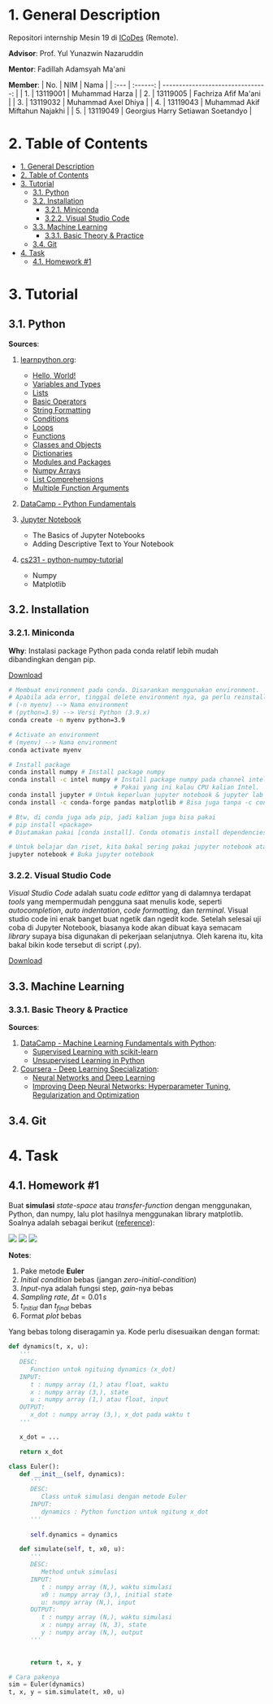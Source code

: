 # 1. General Description
Repositori internship Mesin 19 di [ICoDes](https://ik.fti.itb.ac.id/lab-icodes/) (Remote).

**Advisor**: Prof. Yul Yunazwin Nazaruddin

**Mentor**: Fadillah Adamsyah Ma'ani

**Member**:
| No.  |   NIM    |                              Nama |
| :--- | :------: | --------------------------------: |
| 1.   | 13119001 |                    Muhammad Harza |
| 2.   | 13119005 |              Fachriza Afif Ma'ani |
| 3.   | 13119032 |               Muhammad Axel Dhiya |
| 4.   | 13119043 |    Muhammad Akif Miftahun Najakhi |
| 5.   | 13119049 | Georgius Harry Setiawan Soetandyo |

# 2. Table of Contents
- [1. General Description](#1-general-description)
- [2. Table of Contents](#2-table-of-contents)
- [3. Tutorial](#3-tutorial)
  - [3.1. Python](#31-python)
  - [3.2. Installation](#32-installation)
    - [3.2.1. Miniconda](#321-miniconda)
    - [3.2.2. Visual Studio Code](#322-visual-studio-code)
  - [3.3. Machine Learning](#33-machine-learning)
    - [3.3.1. Basic Theory & Practice](#331-basic-theory--practice)
  - [3.4. Git](#34-git)
- [4. Task](#4-task)
  - [4.1. Homework #1](#41-homework-1)

# 3. Tutorial

## 3.1. Python

**Sources**:

1. [learnpython.org](https://www.learnpython.org/):
   - [Hello, World!](https://www.learnpython.org/en/Hello%2C_World%21)
   - [Variables and Types](https://www.learnpython.org/en/Variables_and_Types)
   - [Lists](https://www.learnpython.org/en/Lists)
   - [Basic Operators](https://www.learnpython.org/en/Basic_Operators)
   - [String Formatting](https://www.learnpython.org/en/String_Formatting)
   - [Conditions](https://www.learnpython.org/en/Conditions)
   - [Loops](https://www.learnpython.org/en/Loops)
   - [Functions](https://www.learnpython.org/en/Functions)
   - [Classes and Objects](https://www.learnpython.org/en/Classes_and_Objects)
   - [Dictionaries](https://www.learnpython.org/en/Dictionaries)
   - [Modules and Packages](https://www.learnpython.org/en/Modules_and_Packages)
   - [Numpy Arrays](https://www.learnpython.org/en/Numpy_Arrays)
   - [List Comprehensions](https://www.learnpython.org/en/List_Comprehensions)
   - [Multiple Function Arguments](https://www.learnpython.org/en/Multiple_Function_Arguments)

2. [DataCamp - Python Fundamentals](https://www.datacamp.com/tracks/python-fundamentals)

3. [Jupyter Notebook](https://towardsdatascience.com/a-beginners-tutorial-to-jupyter-notebooks-1b2f8705888a)
   - The Basics of Jupyter Notebooks
   - Adding Descriptive Text to Your Notebook

4. [cs231 - python-numpy-tutorial](https://cs231n.github.io/python-numpy-tutorial/#containers)
   - Numpy
   - Matplotlib

## 3.2. Installation

### 3.2.1. Miniconda

**Why**: Instalasi package Python pada conda relatif lebih mudah dibandingkan dengan pip.

[Download](https://docs.conda.io/en/latest/miniconda.html)

```bash
# Membuat environment pada conda. Disarankan menggunakan environment.
# Apabila ada error, tinggal delete environment nya, ga perlu reinstall conda.
# (-n myenv) --> Nama environment
# (python=3.9) --> Versi Python (3.9.x)
conda create -n myenv python=3.9

# Activate an environment
# (myenv) --> Nama environment
conda activate myenv

# Install package
conda install numpy # Install package numpy
conda install -c intel numpy # Install package numpy pada channel intel
                             # Pakai yang ini kalau CPU kalian Intel.
conda install jupyter # Untuk keperluan jupyter notebook & jupyter lab
conda install -c conda-forge pandas matplotlib # Bisa juga tanpa -c conda-forge

# Btw, di conda juga ada pip, jadi kalian juga bisa pakai
# pip install <package>
# Diutamakan pakai [conda install]. Conda otomatis install dependencies dari suatu package.

# Untuk belajar dan riset, kita bakal sering pakai jupyter notebook atau jupyter lab
jupyter notebook # Buka jupyter notebook
```

### 3.2.2. Visual Studio Code

*Visual Studio Code* adalah suatu *code edittor* yang di dalamnya terdapat *tools* yang mempermudah pengguna saat menulis kode, seperti *autocompletion*, *auto indentation*, *code formatting*, dan *terminal*. Visual studio code ini enak banget buat ngetik dan ngedit kode. Setelah selesai uji coba di Jupyter Notebook, biasanya kode akan dibuat kaya semacam *library* supaya bisa digunakan di pekerjaan selanjutnya. Oleh karena itu, kita bakal bikin kode tersebut di script (.py). 

[Download](https://code.visualstudio.com/Download)

## 3.3. Machine Learning

### 3.3.1. Basic Theory & Practice

**Sources**:

1. [DataCamp - Machine Learning Fundamentals with Python](https://www.datacamp.com/tracks/machine-learning-fundamentals-with-python):
   - [Supervised Learning with scikit-learn](https://www.datacamp.com/courses/supervised-learning-with-scikit-learn)
   - [Unsupervised Learning in Python](https://www.datacamp.com/courses/unsupervised-learning-in-python)
2. [Coursera - Deep Learning Specialization](https://www.coursera.org/specializations/deep-learning#courses):
   - [Neural Networks and Deep Learning](https://www.coursera.org/learn/neural-networks-deep-learning?specialization=deep-learning)
   - [Improving Deep Neural Networks: Hyperparameter Tuning, Regularization and Optimization](https://www.coursera.org/learn/deep-neural-network?specialization=deep-learning)

## 3.4. Git

# 4. Task

## 4.1. Homework #1

Buat **simulasi** *state-space* atau *transfer-function* dengan menggunakan, Python, dan numpy, lalu plot hasilnya menggunakan library matplotlib. Soalnya adalah sebagai berikut ([reference](https://www.javatpoint.com/control-system-state-space-model)):

<img src="https://render.githubusercontent.com/render/math?math=%5Cmathbf%7Bx%7D(t)%3D%5Cbegin%7Bbmatrix%7Dx_1(t)%20%26%20x_2(t)%20%26%20x_3(t)%5Cend%7Bbmatrix%7D%5E%5Cmathrm%7BT%7D">

<img src="https://render.githubusercontent.com/render/math?math=%24%5Cdot%7B%5Cmathbf%7Bx%7D%7D(t)%20%3D%20%5Cbegin%7Bbmatrix%7D0%20%26%201%20%26%200%20%5C%5C%200%20%26%200%20%26%201%20%5C%5C%20-10%20%26%20-11%20%26%20-6%20%5Cend%7Bbmatrix%7D%5Cmathbf%7Bx%7D(t)%2B%5Cbegin%7Bbmatrix%7D0%20%5C%5C%200%20%5C%5C%208%5Cend%7Bbmatrix%7Du(t)%24">

<img src="https://render.githubusercontent.com/render/math?math=%24y(t)%3D%5Cbegin%7Bbmatrix%7D1%20%26%200%20%26%200%5Cend%7Bbmatrix%7D%5Cmathbf%7Bx%7D(t)%24">

**Notes**:
1. Pake metode **Euler**
2. *Initial condition* bebas (jangan *zero-initial-condition*)
3. *Input*-nya adalah fungsi step, *gain*-nya bebas
4. *Sampling rate*, $\Delta t=0.01 \, s$
5. $t_{initial}$ dan $t_{final}$ bebas
6. Format *plot* bebas

Yang bebas tolong diseragamin ya. Kode perlu disesuaikan dengan format:

```python
def dynamics(t, x, u):
   '''
   DESC:
      Function untuk ngituing dynamics (x_dot)
   INPUT:
      t : numpy array (1,) atau float, waktu
      x : numpy array (3,), state
      u : numpy array (1,) atau float, input
   OUTPUT:
      x_dot : numpy array (3,), x_dot pada waktu t
   '''

   x_dot = ...

   return x_dot

class Euler():
   def __init__(self, dynamics):
      '''
      DESC:
         Class untuk simulasi dengan metode Euler
      INPUT:
         dynamics : Python function untuk ngitung x_dot
      '''
      
      self.dynamics = dynamics

   def simulate(self, t, x0, u):
      '''
      DESC:
         Method untuk simulasi
      INPUT:
         t : numpy array (N,), waktu simulasi
         x0 : numpy array (3,), initial state
         u: numpy array (N,), input
      OUTPUT:
         t : numpy array (N,), waktu simulasi
         x : numpy array (N, 3), state
         y : numpy array (N,), output
      '''
      

      return t, x, y

# Cara pakenya
sim = Euler(dynamics)
t, x, y = sim.simulate(t, x0, u)
```
